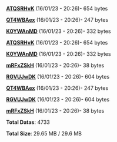 [**ATQSRHvK**](/data/ATQSRHvK.txt) (16/01/23 - 20:26)- 654 bytes

[**QT4WBAex**](/data/QT4WBAex.txt) (16/01/23 - 20:26)- 247 bytes

[**K0YWAnMD**](/data/K0YWAnMD.txt) (16/01/23 - 20:26)- 332 bytes

[**ATQSRHvK**](/data/ATQSRHvK.txt) (16/01/23 - 20:26)- 654 bytes

[**K0YWAnMD**](/data/K0YWAnMD.txt) (16/01/23 - 20:26)- 332 bytes

[**mRFxZSkH**](/data/mRFxZSkH.txt) (16/01/23 - 20:26)- 38 bytes

[**RGVUJwDK**](/data/RGVUJwDK.txt) (16/01/23 - 20:26)- 604 bytes

[**QT4WBAex**](/data/QT4WBAex.txt) (16/01/23 - 20:26)- 247 bytes

[**RGVUJwDK**](/data/RGVUJwDK.txt) (16/01/23 - 20:26)- 604 bytes

[**mRFxZSkH**](/data/mRFxZSkH.txt) (16/01/23 - 20:26)- 38 bytes

**Total Datas**: 4733

**Total Size**: 29.65 MB / 29.6 MB